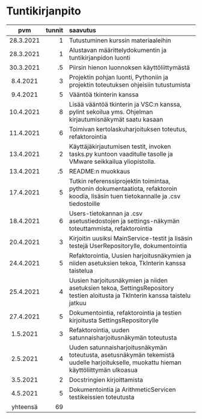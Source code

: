 # Tuntikirjanpito

| pvm | tunnit | saavutus  |
| :----:|-----:| :-----|
| 28.3.2021 | 1    | Tutustuminen kurssin materiaaleihin |
| 28.3.2021 | 1	   | Alustavan määrittelydokumentin ja tuntikirjanpidon luonti |
| 30.3.2021 | .5   | Piirsin hienon luonnoksen käyttöliittymästä |
| 8.4.2021  | 3    | Projektin pohjan luonti, Pythoniin ja projektin toteutuksen ohjeisiin tutustumista |
| 9.4.2021  | 5    | Vääntöä tkinterin kanssa |
| 10.4.2021 | 8    | Lisää vääntöä tkinterin ja VSC:n kanssa, pylint sekoilua yms. Ohjelman kirjautumisnäkymät saatu kasaan |
| 11.4.2021 | 6    | Toimivan kertolaskuharjoituksen toteutus, refaktorointia |
| 13.4.2021 | 2    | Käyttäjäkirjautumisen testit, invoken tasks.py kuntoon vaaditulle tasolle ja VMware seikkailua yliopistolla. |
| 13.4.2021 | .5   | README:n muokkaus |
| 17.4.2021 | 5    | Tutkin referenssiprojektin toimintaa, pythonin dokumentaatiota, refaktoroin koodia, lisäsin tuen tietokannalle ja .csv tiedostoille |
| 18.4.2021 | 6    | Users-tietokannan ja .csv asetustiedostojen ja settings-näkymän toteuttammista, refaktorointia |
| 20.4.2021 | 3    | Kirjoitin uusiksi MainService-testit ja lisäsin testejä UserRepositorylle, dokumentointia |
| 24.4.2021 | 5    | Refaktorointia, Uusien harjoitusnäkymien ja niiden asetuksien tekoa, TkInterin kanssa taistelua |
| 25.4.2021 | 4    | Uusien harjoitusnäkymien ja niiden asetuksien tekoa, SettingsRepository testien aloitusta ja TkInterin kanssa taistelu jatkuu |
| 27.4.2021 | 5    | Dokumentointia, refaktorointia ja testien kirjoitusta SettingsRepositorylle |
| 1.5.2021  | 3    | Refaktorointia, uuden satunnaisharjoitusnäkymän toteutusta |
| 2.5.2021  | 4    | Uuden satunnaisharjoitusnäkymän toteutusta, asetusnäkymän tekemistä uudelle harjoitukselle, muokattu hieman käyttöliittymän ulkoasua |
| 3.5.2021  | 2    | Docstringien kirjoittamista |
| 4.5.2021  | 5    | Dokumentointia ja ArithmeticServicen testikeissien toteutusta |
| yhteensä  | 69  | |
